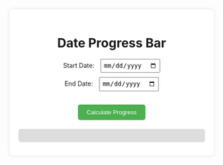 <head->
    <style>
        .container-local {
            background: white;
            padding: 20px;
            border-radius: 8px;
            box-shadow: 0 0 10px rgba(0, 0, 0, 0.1);
            text-align: center;
            max-width: 30em;
        }
        .input-container-local {
            margin-bottom: 10px;
        }
        input.date-local {
            padding: 5px;
            margin-left: 10px;
        }
        .button-local {
            padding: 10px 20px;
            margin-top: 20px;
            background-color: #4CAF50;
            color: white;
            border: none;
            border-radius: 5px;
            cursor: pointer;
        }
        .button-local:hover {
            background-color: #45a049;
        }
        .progress-container-local {
            margin-top: 20px;
            width: 100%;
            background-color: #ddd;
            border-radius: 5px;
            overflow: hidden;
        }
        .progress-bar {
            height: 30px;
            width: 0;
            background-color: #4CAF50;
            transition: width 0.5s;
        }
        .progress-percentage {
            margin-top: 10px;
            font-size: 16px;
        }
    </style>
<head->
    
<body->
    <div class="container-local">
        <h1>Date Progress Bar</h1>
        <div class="input-container-local">
            <label for="start-date">Start Date:</label>
            <input class="date-local" type="date" id="start-date">
        </div>
        <div class="input-container-local">
            <label for="end-date">End Date:</label>
            <input class="date-local" type="date" id="end-date">
        </div>
        <button class="button-local" onclick="calculateProgress()">Calculate Progress</button>
        <div class="progress-container-local">
            <div id="progress-bar" class="progress-bar"></div>
        </div>
        <div id="progress-percentage" class="progress-percentage"></div>
    </div>
</body->

<script>
    window.onload = function() {
        const urlParams = new URLSearchParams(window.location.search);
        const startDateParam = urlParams.get('start');
        const endDateParam = urlParams.get('end');
        if (startDateParam) {
            document.getElementById('start-date').value = startDateParam;
        }
        if (endDateParam) {
            document.getElementById('end-date').value = endDateParam;
        }
        if (startDateParam && endDateParam) {
            calculateProgress();
        }
    }
    function calculateProgress() {
        const startDate = new Date(document.getElementById('start-date').value);
        const endDate = new Date(document.getElementById('end-date').value);
        const today = new Date();
        if (isNaN(startDate) || isNaN(endDate)) {
            alert('Please enter valid start and end dates.');
            return;
        }
        if (startDate > endDate) {
            alert('End date should be greater than start date.');
            return;
        }
        if (today < startDate) {
            alert('Start date should be in the past or today.');
            return;
        }
        const totalDays = (endDate - startDate) / (1000 * 60 * 60 * 24);
        const elapsedDays = (today - startDate) / (1000 * 60 * 60 * 24);
        const progressPercentage = Math.min((elapsedDays / totalDays) * 100, 100);
        const progressBar = document.getElementById('progress-bar');
        const progressText = document.getElementById('progress-percentage');
        progressBar.style.width = progressPercentage + '%';
        progressText.textContent = `Progress: ${progressPercentage.toFixed(1)}%`;
        // Update the query string in the URL
        const newUrl = `${window.location.pathname}?start=${document.getElementById('start-date').value}&end=${document.getElementById('end-date').value}`;
        window.history.pushState({ path: newUrl }, '', newUrl);
        // Update the page title
        document.title = `${progressPercentage.toFixed(1)}% - Date Progress Bar`;
    }
</script>

